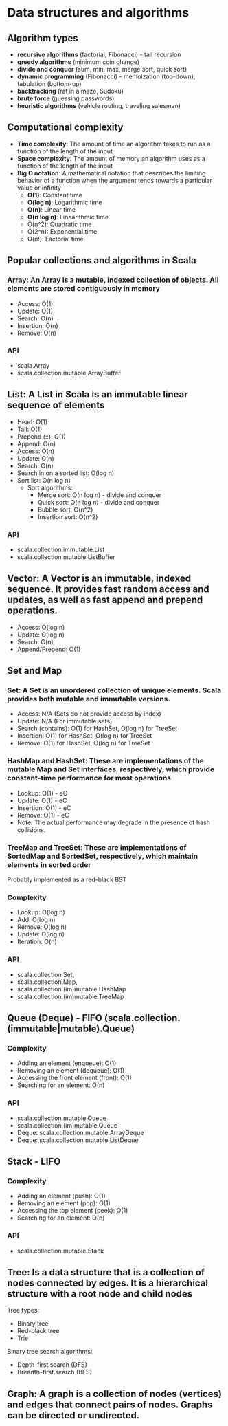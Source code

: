 # Data structures and algorithms

## Algorithm types

- __recursive algorithms__ (factorial, Fibonacci) - tail recursion
- __greedy algorithms__ (minimum coin change)
- __divide and conquer__ (sum, min, max, merge sort, quick sort)
- __dynamic programming__ (Fibonacci) - memoization (top-down), tabulation (bottom-up)
- __backtracking__ (rat in a maze, Sudoku)
- __brute force__ (guessing passwords)
- __heuristic algorithms__ (vehicle routing, traveling salesman)

## Computational complexity

- __Time complexity__: The amount of time an algorithm takes to run as a function of the length of the input
- __Space complexity__: The amount of memory an algorithm uses as a function of the length of the input
- __Big O notation__: A mathematical notation that describes the limiting behavior of a function when the argument tends towards a particular value or infinity
  - __O(1)__: Constant time
  - __O(log n)__: Logarithmic time
  - __O(n)__: Linear time
  - __O(n log n)__: Linearithmic time
  - O(n^2): Quadratic time
  - O(2^n): Exponential time
  - O(n!): Factorial time

## Popular collections and algorithms in Scala

### Array: An Array is a mutable, indexed collection of objects. All elements are stored contiguously in memory

- Access: O(1)
- Update: O(1)
- Search: O(n)
- Insertion: O(n)
- Remove: O(n)

### API

- scala.Array
- scala.collection.mutable.ArrayBuffer

## List: A List in Scala is an immutable linear sequence of elements

- Head: O(1)
- Tail: O(1)
- Prepend (::): O(1)
- Append: O(n)
- Access: O(n)
- Update: O(n)
- Search: O(n)
- Search in on a sorted list: O(log n)
- Sort list: O(n log n)
  - Sort algorithms:
    - Merge sort: O(n log n) - divide and conquer
    - Quick sort: O(n log n) - divide and conquer
    - Bubble sort: O(n^2)
    - Insertion sort: O(n^2)

### API

- scala.collection.immutable.List
- scala.collection.mutable.ListBuffer


## Vector: A Vector is an immutable, indexed sequence. It provides fast random access and updates, as well as fast append and prepend operations.

- Access: O(log n)
- Update: O(log n)
- Search: O(n)
- Append/Prepend: O(1)

## Set and Map

### Set: A Set is an unordered collection of unique elements. Scala provides both mutable and immutable versions.

- Access: N/A (Sets do not provide access by index)
- Update: N/A (For immutable sets)
- Search (contains): O(1) for HashSet, O(log n) for TreeSet
- Insertion: O(1) for HashSet, O(log n) for TreeSet
- Remove: O(1) for HashSet, O(log n) for TreeSet

### HashMap and HashSet: These are implementations of the mutable Map and Set interfaces, respectively, which provide constant-time performance for most operations

- Lookup: O(1) - eC
- Update: O(1) - eC
- Insertion: O(1) - eC
- Remove: O(1) - eC
- Note: The actual performance may degrade in the presence of hash collisions.

### TreeMap and TreeSet: These are implementations of SortedMap and SortedSet, respectively, which maintain elements in sorted order

  Probably implemented as a red-black BST

### Complexity

- Lookup: O(log n)
- Add: O(log n)
- Remove: O(log n)
- Update: O(log n)
- Iteration: O(n)

### API

- scala.collection.Set,
- scala.collection.Map,
- scala.collection.(im)mutable.HashMap
- scala.collection.(im)mutable.TreeMap

## Queue (Deque) - FIFO (scala.collection.(immutable|mutable).Queue)


### Complexity

- Adding an element (enqueue): O(1)
- Removing an element (dequeue): O(1)
- Accessing the front element (front): O(1)
- Searching for an element: O(n)

### API

- scala.collection.mutable.Queue
- scala.collection.(im)mutable.Queue
- Deque: scala.collection.mutable.ArrayDeque
- Deque: scala.collection.mutable.ListDeque

## Stack - LIFO

### Complexity

- Adding an element (push): O(1)
- Removing an element (pop): O(1)
- Accessing the top element (peek): O(1)
- Searching for an element: O(n)

### API

- scala.collection.mutable.Stack

## Tree: Is a data structure that is a collection of nodes connected by edges. It is a hierarchical structure with a root node and child nodes

Tree types:
- Binary tree
- Red-black tree
- Trie

Binary tree search algorithms:
- Depth-first search (DFS)
- Breadth-first search (BFS)

## Graph: A graph is a collection of nodes (vertices) and edges that connect pairs of nodes. Graphs can be directed or undirected.
